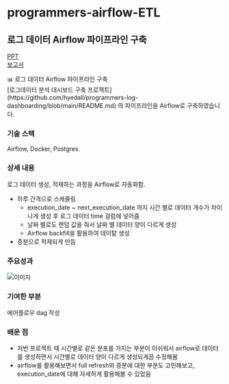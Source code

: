 # programmers-airflow-ETL


## 로그 데이터 Airflow 파이프라인  구축

[PPT](https://drive.google.com/file/d/1Vf_5PjsqAyTjv4_fS7gazsn3CjKi06c3/view?usp=sharing)  <br>
[보고서](https://drive.google.com/file/d/1dFx-y0XNwNcr3PT8atcIusFzSGJCd2GC/view?usp=sharing)

<aside>
📊 로그 데이터 Airflow 파이프라인  구축 <br>
[로그데이터 분석 대시보드 구축 프로젝트](https://github.com/hyedall/programmers-log-dashboarding/blob/main/README.md)
  의 파이프라인을 Airflow로 구축하였습니다.

</aside>

### 기술 스택

Airflow,  Docker, Postgres

### 상세 내용

로그 데이터 생성, 적재하는 과정을 Airflow로 자동화함.  
- 하루 간격으로 스케줄링
  - execution_date ~ next_execution_date 까지 시간 별로 데이터 개수가 차이나게 생성 후 로그 데이터 time 걸럼에 넣어줌
  - 날짜 별로도 랜덤 값을 줘서 날짜 별 데이터 양이 다르게 생성
  - Airflow backfill을 활용하여 데이텉 생성
- 증분으로 적재되게 만듬



### 주요성과

![이미지](https://drive.google.com/file/d/1dnr1L610o0MYbsxzW2ttWDurRBBdP_Lm/view?usp=sharing)


### 기여한 부분

에어플로우 dag 작성

### 배운 점

- 저번 프로젝트 때 시간별로 같은 분포를 가지는 부분이 아쉬워서 airflow로 데이터를 생성하면서 시간별로 데이터 양이 다르게 생성되게끔 수정해봄  
- airflow를 활용해보면서 full refresh와 증분에 대한 부분도 고민해보고,  execution_date에 대해 자세하게 활용해볼 수 있었음







